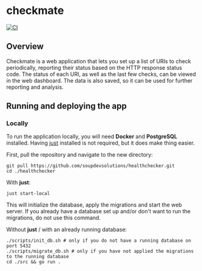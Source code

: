 # checkmate

[![CI](https://github.com/soupdevsolutions/healthchecker/actions/workflows/ci.yml/badge.svg?branch=main)](https://github.com/soupdevsolutions/healthchecker/actions/workflows/ci.yml)

## Overview

Checkmate is a web application that lets you set up a list of URIs to check periodically, reporting their status based on the HTTP response status code. The status of each URI, as well as the last few checks, can be viewed in the web dashboard. The data is also saved, so it can be used for further reporting and analysis.

## Running and deploying the app

### Locally 

To run the application locally, you will need **Docker** and **PostgreSQL** installed. Having [just](https://github.com/casey/just) installed is not required, but it does make thing easier.  

First, pull the repository and navigate to the new directory:
```
git pull https://github.com/soupdevsolutions/healthchecker.git
cd ./healthchecker
```

With **just**:
```
just start-local
```

This will initialize the database, apply the migrations and start the web server. If you already have a database set up and/or don't want to run the migrations, do not use this command.

Without **just** / with an already running database:
```
./scripts/init_db.sh # only if you do not have a running database on port 5432
./scripts/migrate_db.sh # only if you have not applied the migrations to the running database
cd ./src && go run .
```

